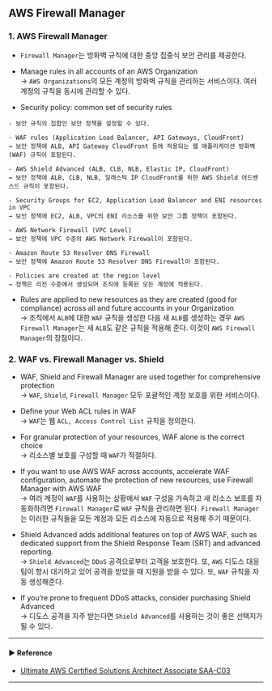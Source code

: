 ## AWS Firewall Manager
### 1. AWS Firewall Manager
- `Firewall Manager`는 방화벽 규칙에 대한 중앙 집중식 보안 관리를 제공한다.
 
- Manage rules in all accounts of an AWS Organization  
→ `AWS Organizations`의 모든 계정의 방화벽 규칙을 관리하는 서비스이다. 여러 계정의 규칙을 동시에 관리할 수 있다.

- Security policy: common set of security rules
~~~
- 보안 규칙의 집합인 보안 정책을 설정할 수 있다.

- WAF rules (Application Load Balancer, API Gateways, CloudFront)
→ 보안 정책에 ALB, API Gateway CloudFront 등에 적용되는 웹 애플리케이션 방화벽(WAF) 규칙이 포함된다.

- AWS Shield Advanced (ALB, CLB, NLB, Elastic IP, CloudFront)
→ 보안 정책에 ALB, CLB, NLB, 일래스틱 IP CloudFront를 위한 AWS Shield 어드밴스드 규칙이 포함된다.

- Security Groups for EC2, Application Load Balancer and ENI resources in VPC
→ 보안 정책에 EC2, ALB, VPC의 ENI 리소스를 위한 보안 그룹 정책이 포함된다.

- AWS Network Firewall (VPC Level)
→ 보안 정책에 VPC 수준의 AWS Network Firewall이 포함된다.

- Amazon Route 53 Resolver DNS Firewall
→ 보안 정책에 Amazon Route 53 Resolver DNS Firewall이 포함된다.

- Policies are created at the region level
→ 정책은 리전 수준에서 생성되며 조직에 등록된 모든 계정에 적용된다.
~~~

- Rules are applied to new resources as they are created (good for compliance) across all and future accounts in your Organization  
→ 조직에서 `ALB`에 대한 `WAF` 규칙을 생성한 다음 새 `ALB`를 생성하는 경우 `AWS Firewall Manager`는 새 `ALB`도 같은 규칙을 적용해 준다. 이것이 `AWS Firewall Manager`의 장점이다.

### 2. WAF vs. Firewall Manager vs. Shield
- WAF, Shield and Firewall Manager are used together for comprehensive protection  
→ `WAF`, `Shield`, `Firewall Manager` 모두 포괄적인 계정 보호를 위한 서비스이다.

- Define your Web ACL rules in WAF  
→ `WAF`는 웹 `ACL, Access Control List` 규칙을 정의한다. 

- For granular protection of your resources, WAF alone is the correct choice  
→ 리소스별 보호를 구성할 때 `WAF`가 적절하다.

- If you want to use AWS WAF across accounts, accelerate WAF configuration, automate the protection of new resources, use Firewall Manager with AWS WAF  
→ 여러 계정이 `WAF`를 사용하는 상황에서 `WAF` 구성을 가속하고 새 리소스 보호를 자동화하려면 `Firewall Manager`로 `WAF` 규칙을 관리하면 된다. `Firewall Manager`는 이러한 규칙들을 모든 계정과 모든 리소스에 자동으로 적용해 주기 때문이다.

- Shield Advanced adds additional features on top of AWS WAF, such as dedicated support from the Shield Response Team (SRT) and advanced reporting.  
→ `Shield Advanced`는 `DDoS` 공격으로부터 고객을 보호한다. 또, `AWS` 디도스 대응 팀이 항시 대기하고 있어 공격을 받았을 때 지원을 받을 수 있다. 또, `WAF` 규칙을 자동 생성해준다.

- If you’re prone to frequent DDoS attacks, consider purchasing Shield Advanced  
→ 디도스 공격을 자주 받는다면 `Shield Advanced`를 사용하는 것이 좋은 선택지가 될 수 있다.

---
#### ▶ Reference
- [Ultimate AWS Certified Solutions Architect Associate SAA-C03](https://www.udemy.com/course/aws-certified-solutions-architect-associate-saa-c03/)
---